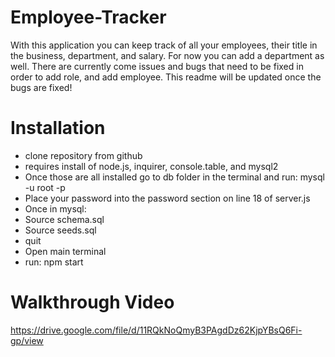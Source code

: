 # Employee-Tracker
With this application you can keep track of all your employees, their title in the business, department, and salary.
For now you can add a department as well. There are currently come issues and bugs that need to be fixed in order to add role, and add employee.
This readme will be updated once the bugs are fixed!

# Installation
* clone repository from github
* requires install of node.js, inquirer, console.table, and mysql2
* Once those are all installed go to db folder in the terminal and run: mysql -u root -p
* Place your password into the password section on line 18 of server.js
* Once in mysql:
* Source schema.sql
* Source seeds.sql
* quit
* Open main terminal
* run: npm start

# Walkthrough Video

https://drive.google.com/file/d/11RQkNoQmyB3PAgdDz62KjpYBsQ6Fi-gp/view

